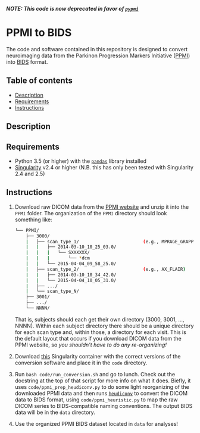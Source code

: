 ***NOTE: This code is now deprecated in favor of [`pypmi`](https://github.com/rmarkello/pypmi)***

# PPMI to BIDS

The code and software contained in this repository is designed to convert neuroimaging data from the Parkinon Progression Markers Initiative ([PPMI](http://www.ppmi-info.org)) into [BIDS](bids.neuroimaging.io) format.

## Table of contents

* [Description](#description)
* [Requirements](#requirements)
* [Instructions](#instructions)

## Description

## Requirements

* Python 3.5 (or higher) with the [`pandas`](https://pypi.org/project/pandas/) library installed
* [Singularity](https://github.com/sylabs/singularity/releases) v2.4 or higher (N.B. this has only been tested with Singularity 2.4 and 2.5)

## Instructions

1. Download raw DICOM data from the [PPMI website](http://www.ppmi-info.org/access-data-specimens/download-data/) and unzip it into the `PPMI` folder. The organization of the `PPMI` directory should look something like:

    ```bash
    └── PPMI/
        ├── 3000/
        |   ├── scan_type_1/                        (e.g., MPRAGE_GRAPPA)
        |   |   ├── 2014-03-10_10_25_03.0/
        |   |   |   └── SXXXXXX/
        |   |   |       └── *dcm
        |   |   └── 2015-04-04_09_58_25.0/
        |   ├── scan_type_2/                        (e.g., AX_FLAIR)
        |   |   ├── 2014-03-10_10_34_42.0/
        |   |   └── 2015-04-04_10_05_31.0/
        |   ├── .../
        |   └── scan_type_N/
        ├── 3001/
        ├── .../
        └── NNNN/
    ```
    That is, subjects should each get their own directory (3000, 3001, ..., NNNN). Within each subject directory there should be a unique directory for each scan type and, within those, a directory for each visit. This is the default layout that occurs if you download DICOM data from the PPMI website, so *you shouldn't have to do any re-organizing!*

2. Download [this](https://bit.ly/2qplVES) Singularity container with the correct versions of the conversion software and place it in the `code` directory.

3. Run `bash code/run_conversion.sh` and go to lunch. Check out the docstring at the top of that script for more info on what it does. Biefly, it uses `code/ppmi_prep_heudiconv.py` to do some light reorganizing of the downloaded PPMI data and then runs [`heudiconv`](https://github.com/nipy/heudiconv) to convert the DICOM data to BIDS format, using `code/ppmi_heuristic.py` to map the raw DICOM series to BIDS-compatible naming conventions. The output BIDS data will be in the `data` directory.

4. Use the organized PPMI BIDS dataset located in `data` for analyses!
